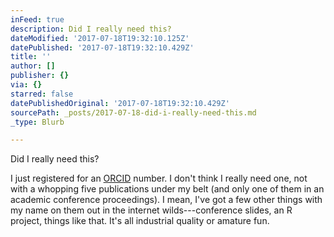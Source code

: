 ```yaml
---
inFeed: true
description: Did I really need this?
dateModified: '2017-07-18T19:32:10.125Z'
datePublished: '2017-07-18T19:32:10.429Z'
title: ''
author: []
publisher: {}
via: {}
starred: false
datePublishedOriginal: '2017-07-18T19:32:10.429Z'
sourcePath: _posts/2017-07-18-did-i-really-need-this.md
_type: Blurb

---
```

Did I really need this?

I just registered for an [ORCID][0] number. I don't think I really need one, not with a whopping five publications under my belt (and only one of them in an academic conference proceedings). I mean, I've got a few other things with my name on them out in the internet wilds---conference slides, an R project, things like that. It's all industrial quality or amature fun. 

[0]: http://orcid.org/0000-0002-4739-0558 "ORCID"